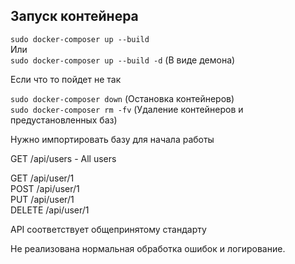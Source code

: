 ## Запуск контейнера

`sudo docker-composer up --build` \
Или \
`sudo docker-composer up --build -d` (В виде демона)

Если что то пойдет не так

`sudo docker-composer down` (Остановка контейнеров) \
`sudo docker-composer rm -fv` (Удаление контейнеров и предустановленных баз)

Нужно импортировать базу для начала работы

GET /api/users - All users

GET /api/user/1 \
POST /api/user/1 \
PUT /api/user/1 \
DELETE /api/user/1

API соответствует общепринятому стандарту

Не реализована нормальная обработка ошибок и логирование.